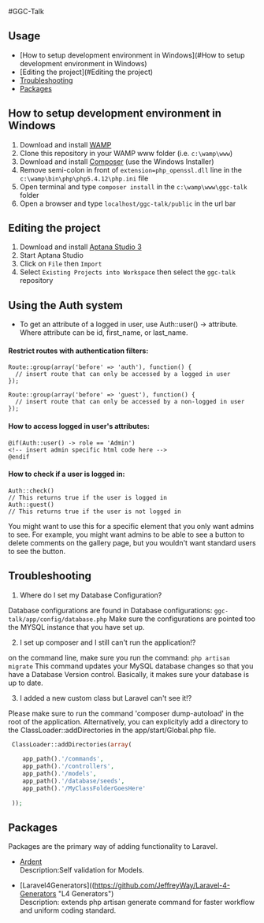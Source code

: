 #GGC-Talk

## Usage

- [How to setup development environment in Windows](#How to setup development environment in Windows)
- [Editing the project](#Editing the project)
- [Troubleshooting](#Troubleshooting)
- [Packages](#Packages)



## How to setup development environment in Windows

1. Download and install [WAMP](http://www.wampserver.com/en/)
2. Clone this repository in your WAMP www folder (i.e. `c:\wamp\www`)
3. Download and install [Composer](http://getcomposer.org/download/) (use the Windows Installer)
4. Remove semi-colon in front of `extension=php_openssl.dll` line in the `c:\wamp\bin\php\php5.4.12\php.ini` file
5. Open terminal and type `composer install` in the `c:\wamp\www\ggc-talk` folder
5. Open a browser and type `localhost/ggc-talk/public` in the url bar


## Editing the project

1. Download and install [Aptana Studio 3](http://www.aptana.com/products/studio3/download)
2. Start Aptana Studio
3. Click on `File` then `Import`
4. Select `Existing Projects into Workspace` then select the `ggc-talk` repository

## Using the Auth system

* To get an attribute of a logged in user, use Auth::user() -> attribute.  Where attribute can be id, first_name, or last_name.

#### Restrict routes with authentication filters:
```
Route::group(array('before' => 'auth'), function() {
  // insert route that can only be accessed by a logged in user
});

Route::group(array('before' => 'guest'), function() {
  // insert route that can only be accessed by a non-logged in user
});
```

#### How to access logged in user's attributes:
```
@if(Auth::user() -> role == 'Admin')
<!-- insert admin specific html code here -->
@endif
```

#### How to check if a user is logged in:
```
Auth::check()
// This returns true if the user is logged in
Auth::guest()
// This returns true if the user is not logged in
```
You might want to use this for a specific element that you only want admins to see.  For example, you might want admins to be able to see a button to delete comments on the gallery page, but you wouldn't want standard users to see the button.

## Troubleshooting
 
 1. Where do I set my Database Configuration? 
 
 Database configurations are found in Database configurations: `ggc-talk/app/config/database.php`
  Make sure the configurations are pointed too the MYSQL instance that you have set up.

 2. I set up composer and I still can't run the application!?
 
 on the command line, make sure you run the command:   `php artisan migrate`
  This command updates your MySQL database changes so that you have a Database Version control. Basically, it makes sure    your database is up to date.

 3. I added a new custom class but Laravel can't see it!?
 
 Please make sure to run the command 'composer dump-autoload' in the root of the application.
 Alternatively, you can explicityly add a directory to the ClassLoader::addDirectories in the app/start/Global.php
 file.
```php
 ClassLoader::addDirectories(array(
 
 	app_path().'/commands',
 	app_path().'/controllers',
 	app_path().'/models',
 	app_path().'/database/seeds',
 	app_path().'/MyClassFolderGoesHere'
 
 ));
```
 

## Packages

Packages are the primary way of adding functionality to Laravel. 

* [Ardent](https://github.com/laravelbook/ardent "Ardent repo")  
Description:Self validation for Models.

* [Laravel4Generators]((https://github.com/JeffreyWay/Laravel-4-Generators "L4 Generators")  
Description: extends php artisan generate command for faster workflow and uniform coding standard.
 

    

 
 
 
